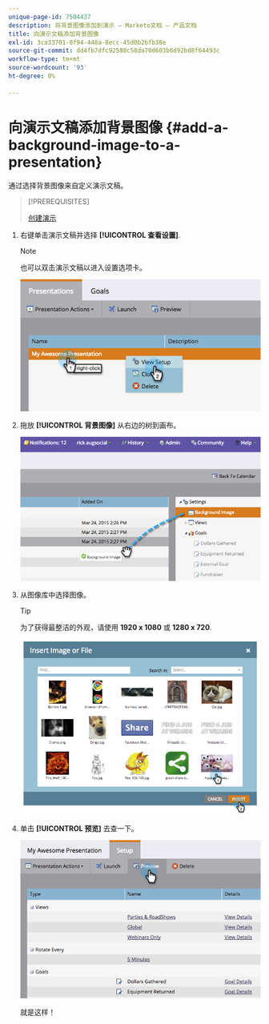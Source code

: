 ```yaml
---
unique-page-id: 7504437
description: 将背景图像添加到演示 — Marketo文档 — 产品文档
title: 向演示文稿添加背景图像
exl-id: 3ca33701-0f94-448a-8ecc-45d0b2bfb38e
source-git-commit: dd4fb7dfc92580c58da70d603b6d92bd8f64493c
workflow-type: tm+mt
source-wordcount: '93'
ht-degree: 0%

---
```


# 向演示文稿添加背景图像 {#add-a-background-image-to-a-presentation}

通过选择背景图像来自定义演示文稿。

>[!PREREQUISITES]
>
>[创建演示](/help/marketo/product-docs/core-marketo-concepts/marketing-calendar/calendar-hd/create-a-presentation.md)

1. 右键单击演示文稿并选择 **[!UICONTROL 查看设置]**.

   >[!NOTE]
   >
   >也可以双击演示文稿以进入设置选项卡。

   ![](assets/image2015-3-24-14-3a36-3a52.png)

1. 拖放 **[!UICONTROL 背景图像]** 从右边的树到画布。

   ![](assets/image2015-3-24-14-3a39-3a40.png)

1. 从图像库中选择图像。

   >[!TIP]
   >
   >为了获得最整洁的外观，请使用 **1920 x 1080** 或 **1280 x 720**.

   ![](assets/image2015-3-24-14-3a47-3a57.png)

1. 单击 **[!UICONTROL 预览]** 去查一下。

   ![](assets/image2015-3-24-14-3a51-3a1.png)

   就是这样！
